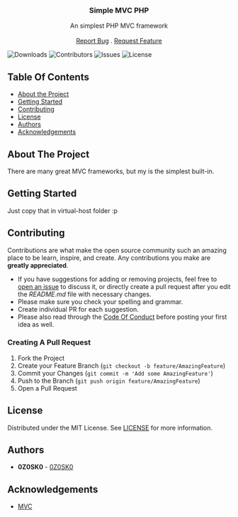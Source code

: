 <br/>
<p align="center">
  <h3 align="center">Simple MVC PHP</h3>

  <p align="center">
    An simplest PHP MVC framework
    <br/>
    <br/>
    <a href="https://github.com/0Z0SK0/simplest-mvc-php/issues">Report Bug</a>
    .
    <a href="https://github.com/0Z0SK0/simplest-mvc-php/issues">Request Feature</a>
  </p>
</p>

![Downloads](https://img.shields.io/github/downloads/0Z0SK0/simplest-mvc-php/total) ![Contributors](https://img.shields.io/github/contributors/0Z0SK0/simplest-mvc-php?color=dark-green) ![Issues](https://img.shields.io/github/issues/0Z0SK0/simplest-mvc-php)  ![License](https://img.shields.io/github/license/0Z0SK0/simplest-mvc-php) 

## Table Of Contents

* [About the Project](#about-the-project)
* [Getting Started](#getting-started)
* [Contributing](#contributing)
* [License](#license)
* [Authors](#authors)
* [Acknowledgements](#acknowledgements)

## About The Project

There are many great MVC frameworks, but my is the simplest built-in.

## Getting Started

Just copy that in virtual-host folder :p

## Contributing

Contributions are what make the open source community such an amazing place to be learn, inspire, and create. Any contributions you make are **greatly appreciated**.
* If you have suggestions for adding or removing projects, feel free to [open an issue](https://github.com/0Z0SK0/simplest-mvc-php/issues/new) to discuss it, or directly create a pull request after you edit the *README.md* file with necessary changes.
* Please make sure you check your spelling and grammar.
* Create individual PR for each suggestion.
* Please also read through the [Code Of Conduct](https://github.com/0Z0SK0/simplest-mvc-php/blob/main/CODE_OF_CONDUCT.md) before posting your first idea as well.

### Creating A Pull Request

1. Fork the Project
2. Create your Feature Branch (`git checkout -b feature/AmazingFeature`)
3. Commit your Changes (`git commit -m 'Add some AmazingFeature'`)
4. Push to the Branch (`git push origin feature/AmazingFeature`)
5. Open a Pull Request

## License

Distributed under the MIT License. See [LICENSE](https://github.com/0Z0SK0/simplest-mvc-php/blob/main/LICENSE.md) for more information.

## Authors

* **0Z0SK0** - [0Z0SK0](https://github.com/0Z0SK0/)

## Acknowledgements

* [MVC](https://developer.mozilla.org/en-US/docs/Glossary/MVC)
